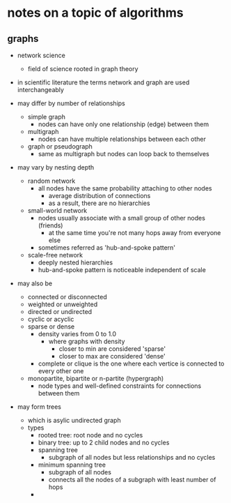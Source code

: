 # notes on a topic of algorithms


## graphs

- network science
  - field of science rooted in graph theory

- in scientific literature the terms network and graph are used interchangeably

- may differ by number of relationships
  - simple graph
    - nodes can have only one relationship (edge) between them
  - multigraph
    - nodes can have multiple relationships between each other
  - graph or pseudograph
    - same as multigraph but nodes can loop back to themselves

- may vary by nesting depth
  - random network
    - all nodes have the same probability attaching to other nodes
      - average distribution of connections
      - as a result, there are no hierarchies
  - small-world network
    - nodes usually associate with a small group of other nodes (friends)
      - at the same time you're not many hops away from everyone else
    - sometimes referred as 'hub-and-spoke pattern'
  - scale-free network
    - deeply nested hierarchies
    - hub-and-spoke pattern is noticeable independent of scale

- may also be
  - connected or disconnected
  - weighted or unweighted
  - directed or undirected
  - cyclic or acyclic
  - sparse or dense
    - density varies from 0 to 1.0
      - where graphs with density 
        - closer to min are considered 'sparse'
        - closer to max are considered 'dense'
    - complete or clique is the one where each vertice is connected to every other one
  - monopartite, bipartite or n-partite (hypergraph)
    - node types and well-defined constraints for connections between them

  
- may form trees
  - which is asylic undirected graph
  - types
    - rooted tree: root node and no cycles
    - binary tree: up to 2 child nodes and no cycles
    - spanning tree
      - subgraph of all nodes but less relationships and no cycles
    - minimum spanning tree
      - subgraph of all nodes
      - connects all the nodes of a subgraph with least number of hops
    - 
    


